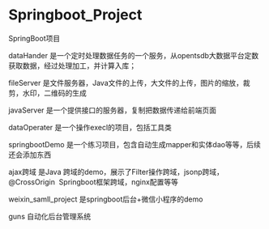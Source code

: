 # Springboot_Project
SpringBoot项目 

dataHander 是一个定时处理数据任务的一个服务，从opentsdb大数据平台定数获取数据，经过处理加工，并计算入库；

fileServer 是文件服务器，Java文件的上传，大文件的上传，图片的缩放，裁剪，水印，二维码的生成

javaServer 是一个提供接口的服务器，复制把数据传递给前端页面

dataOperater 是一个操作execl的项目，包括工具类

springbootDemo 是一个练习项目，包含自动生成mapper和实体dao等等，后续还会添加东西

ajax跨域 是Java 跨域的demo，展示了Filter操作跨域，jsonp跨域，@CrossOrigin  Springboot框架跨域，nginx配置等等

weixin_samll_project 是springboot后台+微信小程序的demo

guns 自动化后台管理系统
